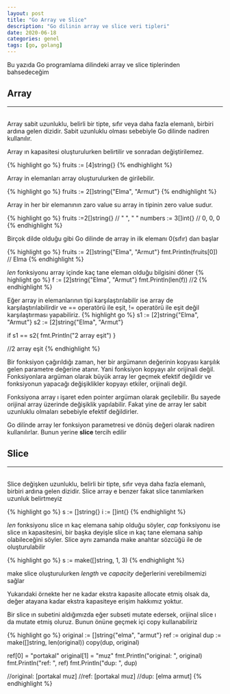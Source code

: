 ```yaml
---
layout: post
title: "Go Array ve Slice"
description: "Go dilinin array ve slice veri tipleri"
date: 2020-06-18
categories: genel
tags: [go, golang]
---
```


Bu yazıda Go programlama dilindeki array ve slice tiplerinden bahsedeceğim

## Array

---

<br>Array sabit uzunluklu, belirli bir tipte, sıfır veya daha fazla elemanlı, birbiri ardına gelen dizidir. Sabit uzunluklu olması sebebiyle Go dilinde nadiren kullanılır.

Array ın kapasitesi oluşturulurken belirtilir ve sonradan değiştirilemez.

{% highlight go %}
fruits := [4]string{}
{% endhighlight %}

Array in elemanları array oluşturulurken de girilebilir.

{% highlight go %}
fruits := 2[]string{"Elma", "Armut"}
{% endhighlight %}

Array in her bir elemanının zaro value su array in tipinin zero value sudur.

{% highlight go %}
fruits :=2[]string{} // " ", " "
numbers := 3[]int{} // 0, 0, 0
{% endhighlight %}

Birçok dilde olduğu gibi Go dilinde de array in ilk elemanı 0(sıfır) dan başlar

{% highlight go %}
fruits := 2[]string{"Elma", "Armut"}
fmt.Println(fruits[0]) // Elma
{% endhighlight %}

*len* fonksiyonu array içinde kaç tane eleman olduğu bilgisini döner
{% highlight go %}
f := [2]string{"Elma", "Armut"}
fmt.Println(len(f)) //2
{% endhighlight %}

Eğer array in elemanlarının tipi karşılaştırılabilir ise array de karşılaştırılabilirdir ve == operatörü ile eşit, != operatörü ile eşit değil karşılaştırması yapabiliriz.
{% highlight go %}
s1 := [2]string{"Elma", "Armut"}
s2 := [2]string{"Elma", "Armut"}

if s1 == s2{
    fmt.Println("2 array eşit")
}

//2 array eşit
{% endhighlight %}

Bir fonksiyon çağırıldığı zaman, her bir argümanın değerinin kopyası karşılık gelen parametre değerine atanır. Yani fonksiyon kopyayı alır orijinali değil. Fonksiyonlara argüman olarak büyük array ler geçmek efektif değildir ve fonksiyonun yapacağı değişiklikler kopyayı etkiler, orijinali değil.

Fonksiyona array ı işaret eden pointer argüman olarak geçilebilir. Bu sayede orijinal array üzerinde değişiklik yapılabilir. Fakat yine de array ler sabit uzunluklu olmaları sebebiyle efektif değildirler.

Go dilinde array ler fonksiyon parametresi ve dönüş değeri olarak nadiren kullanılırlar. Bunun yerine **slice** tercih edilir

## Slice

---

<br>Slice değişken uzunluklu, belirli bir tipte, sıfır veya daha fazla elemanlı, birbiri ardına gelen dizidir. Slice array e benzer fakat slice tanımlarken uzunluk belirtmeyiz


{% highlight go %}
s := []string{}
i := []int{}
{% endhighlight %}

*len* fonksiyonu slice ın kaç elemana sahip olduğu söyler, *cap* fonksiyonu ise slice ın kapasitesini, bir başka deyişle slice ın kaç tane elemana sahip olabileceğini söyler.
Slice aynı zamanda make anahtar sözcüğü ile de oluşturulabilir


{% highlight go %}
s := make([]string, 1, 3)
{% endhighlight %}

make slice oluşturulurken *length* ve *capacity* değerlerini verebilmemizi sağlar

Yukarıdaki örnekte her ne kadar ekstra kapasite allocate etmiş olsak da, değer atayana kadar ekstra kapasiteye erişim hakkımız yoktur.

Bir slice ın subetini aldığımızda eğer subseti mutate edersek, orijinal slice ı da mutate etmiş oluruz. Bunun önüne geçmek içi copy kullanabiliriz


{% highlight go %}
original := []string{"elma", "armut"}
ref := original
dup := make([]string, len(original))
copy(dup, original)

ref[0] = "portakal"
original[1] = "muz"
fmt.Println("original: ", original)
fmt.Println("ref:      ", ref)
fmt.Println("dup:      ", dup)

//original:  [portakal muz]
//ref:       [portakal muz]
//dup:       [elma armut]
{% endhighlight %}
